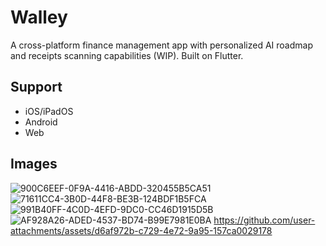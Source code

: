 # Walley

A cross-platform finance management app with personalized AI roadmap and receipts scanning capabilities (WIP). Built on Flutter.

## Support
 - iOS/iPadOS
 - Android
 - Web

## Images

![900C6EEF-0F9A-4416-ABDD-320455B5CA51](https://github.com/user-attachments/assets/2e83de6c-fe31-43fb-9502-33eac78d4e1d)
![71611CC4-3B0D-44F8-BE3B-124BDF1B5FCA](https://github.com/user-attachments/assets/940d6035-dffd-4a6b-9e24-afaf434b74e5)
![991B40FF-4C0D-4EFD-9DC0-CC46D1915D5B](https://github.com/user-attachments/assets/da86d161-f151-46d5-81b7-3f855b526a89)
![AF928A26-ADED-4537-BD74-B99E7981E0BA](https://github.com/user-attachments/assets/0007b839-c16f-4181-91e3-7b38b87be208)
https://github.com/user-attachments/assets/d6af972b-c729-4e72-9a95-157ca0029178

